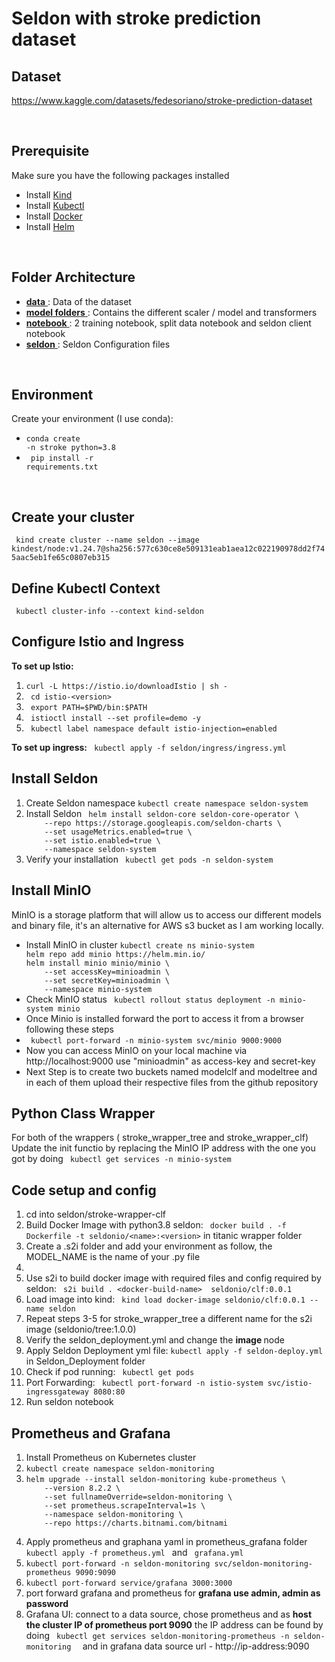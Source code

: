 # Seldon with stroke prediction dataset 

## Dataset

https://www.kaggle.com/datasets/fedesoriano/stroke-prediction-dataset


<br>

## Prerequisite
<div> 
Make sure you have the following packages installed
    <ul>
        <li> Install <a href="https://kind.sigs.k8s.io/docs/user/quick-start/"> Kind </a> </li>
        <li> Install <a href="https://kubernetes.io/fr/docs/tasks/tools/install-kubectl/"> Kubectl </a> </li>
        <li> Install <a href="https://docs.docker.com/"> Docker </a> </li>
        <li> Install <a href="https://helm.sh/docs/intro/install/"> Helm </a> </li>
    <ul>
 </div>




<br>

## Folder Architecture
<ul>
    
<li> <ins> <strong>data</strong> </ins> :  Data of the dataset </li>

<li> <ins> <strong>model folders</strong> </ins> :  Contains the different scaler / model and transformers </li>

<li> <ins> <strong>notebook</strong> </ins> : 2 training notebook, split data notebook and seldon client notebook  </li>

<li> <ins> <strong>seldon</strong> </ins> :  Seldon Configuration files</li>
</ul>
</br>

## Environment

Create your environment (I use conda): 
    <ul>
        <li> <code>conda create -n  stroke python=3.8 </code></li>
        <li> <code> pip install -r requirements.txt</code></li>
    </ul>
</br>

## Create your cluster

<code> kind create cluster --name seldon --image kindest/node:v1.24.7@sha256:577c630ce8e509131eab1aea12c022190978dd2f745aac5eb1fe65c0807eb315</code>

## Define Kubectl Context

<code> kubectl cluster-info --context kind-seldon </code>

## Configure Istio and Ingress

<div>
<strong>To set up Istio:</strong>
    <ol>
        <li> <code>curl -L https://istio.io/downloadIstio | sh - </code></li>
        <li> <code> cd istio-&ltversion> </code> </li>
        <li> <code> export PATH=$PWD/bin:$PATH </code> </li>
        <li> <code> istioctl install --set profile=demo -y </code> </li>
        <li> <code> kubectl label namespace default istio-injection=enabled </code> </li>
    </ol>
</div>
<div> 
   <strong> To set up ingress:</strong>
    <code> kubectl apply -f seldon/ingress/ingress.yml </code>
</div>

## Install Seldon

<div> 
    <ol>
        <li> Create Seldon namespace <code>kubectl create namespace seldon-system</code></li>
        <li> Install Seldon <code> helm install seldon-core seldon-core-operator \
    --repo https://storage.googleapis.com/seldon-charts \
    --set usageMetrics.enabled=true \
    --set istio.enabled=true \
    --namespace seldon-system </code> </li>
    <li> Verify your installation <code> kubectl get pods -n seldon-system </code> </li>
    </ol>
</div>

## Install MinIO

MinIO is a storage platform that will allow us to access our different models and binary file, it's an alternative for AWS s3 bucket as I am working locally.
<ul>
<li> Install MinIO in cluster
<code>kubectl create ns minio-system
helm repo add minio https://helm.min.io/
helm install minio minio/minio \
    --set accessKey=minioadmin \
    --set secretKey=minioadmin \
    --namespace minio-system </code>
</li>
<li> Check MinIO status 
<code> kubectl rollout status deployment -n minio-system minio </code>
<li> Once Minio is installed forward the port to access it from a browser following these steps  
</li>
<li> <code> kubectl port-forward -n minio-system svc/minio 9000:9000  </code>
</li>
<li> Now you can access MinIO on your local machine via http://localhost:9000 use "minioadmin" as access-key and secret-key </li>
<li> Next Step is to create two buckets named modelclf and modeltree and in each of them upload their respective files from the github repository </li>
</ul>

## Python Class Wrapper

<div> For both of the wrappers ( stroke_wrapper_tree and stroke_wrapper_clf) Update the init functio by replacing the MinIO IP address with the one you got by doing <code> kubectl get services -n minio-system</code>

## Code setup and config
<ol>
<li> cd into seldon/stroke-wrapper-clf
<li> Build Docker Image with python3.8 seldon: <code> docker build . -f Dockerfile -t seldonio/&ltname&gt:&ltversion&gt</code> in titanic wrapper folder
<li> Create a .s2i folder and add your environment as follow, the MODEL_NAME is the name of your .py file <li>
<li> Use s2i to build docker image with required files and config required by seldon: <code> s2i build . &ltdocker-build-name&gt  seldonio/clf:0.0.1 </code>
<li> Load image into kind: <code> kind load docker-image seldonio/clf:0.0.1 --name seldon </code></li>
<li> Repeat steps 3-5 for stroke_wrapper_tree a different name for the s2i image (seldonio/tree:1.0.0)
<li> Verify the seldon_deployment.yml and change the <strong> image </strong> node
<li> Apply Seldon Deployment yml file: <code>kubectl apply -f seldon-deploy.yml</code></li> in Seldon_Deployment folder
<li> Check if pod running: <code> kubectl get pods</code></li>
<li> Port Forwarding: <code> kubectl port-forward -n istio-system svc/istio-ingressgateway 8080:80 </code>
<li> Run seldon notebook
</ol>



## Prometheus and Grafana

<ol>
   
 <li> Install Prometheus on Kubernetes cluster </li>
 <li> <code>kubectl create namespace seldon-monitoring</code></li>

<li> <code>helm upgrade --install seldon-monitoring kube-prometheus \
    --version 8.2.2 \
    --set fullnameOverride=seldon-monitoring \
    --set prometheus.scrapeInterval=1s \
    --namespace seldon-monitoring \
    --repo https://charts.bitnami.com/bitnami
    </code></li>

<li>  Apply prometheus and graphana yaml in prometheus_grafana folder <code> kubectl apply -f prometheus.yml </code> and <code> grafana.yml </code> </li>
<li><code>kubectl port-forward -n seldon-monitoring svc/seldon-monitoring-prometheus 9090:9090</code></li>
<li><code>kubectl port-forward service/grafana 3000:3000</code></li>
<li> port forward grafana and prometheus for <strong> grafana use admin, admin as password </strong>
<li> Grafana UI: connect to a data source, chose prometheus and as <strong>host the cluster IP of prometheus port 9090</strong> the IP address can be found by doing <code> kubectl get services seldon-monitoring-prometheus -n seldon-monitoring  </code>  and in grafana data source url - http://ip-address:9090
</li>
</ol>


